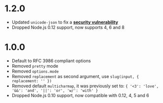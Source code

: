 # 1.2.0

* Updated `unicode-json` to fix a **[security vulnerability](https://nodesecurity.io/advisories/206)**
* Dropped Node.js 0.12 support, now supports 4, 6 and 8

# 1.0.0

* Default to RFC 3986 compliant options
* Removed `pretty` mode
* Removed `options.mode`
* Removed `replacement` as second argument, use `slug(input, { replacement: '' })`
* Removed default `multicharmap`, it was previously set to: `{ '<3': 'love', '&&': 'and', '||': 'or', 'w/': 'with' }`
* Dropped Node.js 0.10 support, now compatible with 0.12, 4, 5 and 6
